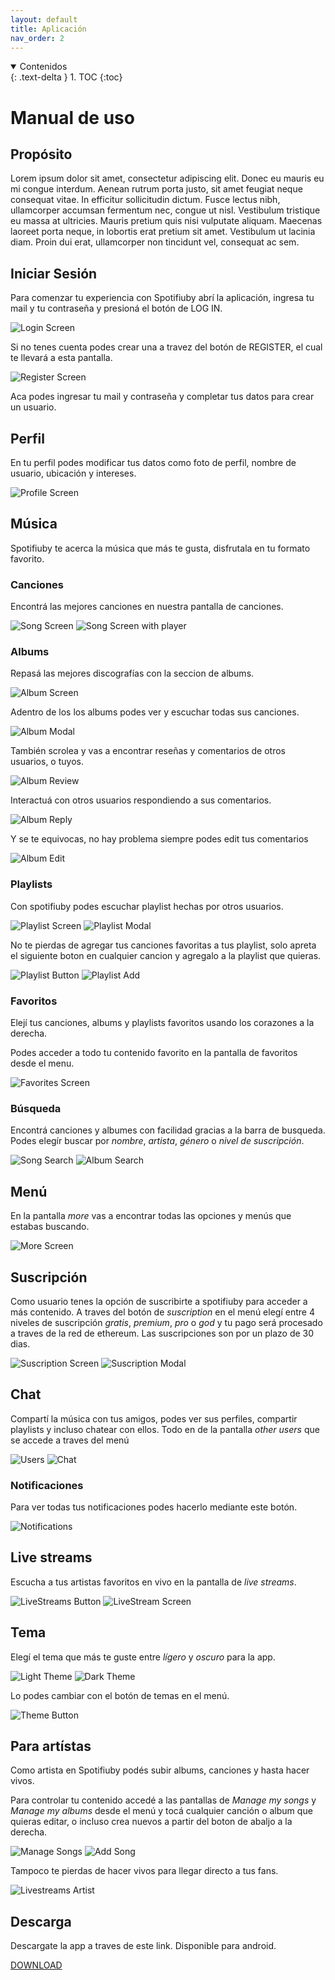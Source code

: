 ```yaml
---
layout: default
title: Aplicación
nav_order: 2
---
```


<details open markdown="block">
  <summary>
	Contenidos
  </summary>
  {: .text-delta }
1. TOC
{:toc}
</details>

# Manual de uso

## Propósito

 Lorem ipsum dolor sit amet, consectetur adipiscing elit. Donec eu mauris eu mi congue interdum. Aenean rutrum porta justo, sit amet feugiat neque consequat vitae. In efficitur sollicitudin dictum. Fusce lectus nibh, ullamcorper accumsan fermentum nec, congue ut nisl. Vestibulum tristique eu massa at ultricies. Mauris pretium quis nisi vulputate aliquam. Maecenas laoreet porta neque, in lobortis erat pretium sit amet. Vestibulum ut lacinia diam. Proin dui erat, ullamcorper non tincidunt vel, consequat ac sem.

## Iniciar Sesión

Para comenzar tu experiencia con Spotifiuby abrí la aplicación, ingresa tu mail y tu contraseña y presioná el botón de LOG IN.

![Login Screen](../img/app/loginScreen-modified.png)

Si no tenes cuenta podes crear una a travez del botón de REGISTER, el cual te llevará a esta pantalla.

![Register Screen](../img/app/joinScreen-modified.png)

Aca podes ingresar tu mail y contraseña y completar tus datos para crear un usuario.

## Perfil

En tu perfil podes modificar tus datos como foto de perfil, nombre de usuario, ubicación y intereses.

![Profile Screen](../img/app/profileScreen-modified.png)

## Música

Spotifiuby te acerca la música que más te gusta, disfrutala en tu formato favorito.

### Canciones

Encontrá las mejores canciones en nuestra pantalla de canciones.

![Song Screen](../img/app/songScreen-modified.png) ![Song Screen with player](../img/app/songScreenwithplayer-modified.png)



### Albums

Repasá las mejores discografías con la seccion de albums.

![Album Screen](../img/app/albumScreen-modified.png)

Adentro de los los albums podes ver y escuchar todas sus canciones.

![Album Modal](../img/app/albumModal-modified.png)

También scrolea y vas a encontrar reseñas y comentarios de otros usuarios, o tuyos.

![Album Review](../img/app/albumReviews-modified.png)

Interactuá con otros usuarios respondiendo a sus comentarios.

![Album Reply](../img/app/replyComment-modified.png)

Y se te equivocas, no hay problema siempre podes edit tus comentarios

![Album Edit](../img/app/editComment-modified.png)

### Playlists

Con spotifiuby podes escuchar playlist hechas por otros usuarios.

![Playlist Screen](../img/app/playlistScreen-modified.png) ![Playlist Modal](../img/app/playlistPlay-modified.png)

No te pierdas de agregar tus canciones favoritas a tus playlist, solo apreta el siguiente boton en cualquier cancion y agregalo a la playlist que quieras.

![Playlist Button](../img/app/playlistAddButton-modified.png) ![Playlist Add](../img/app/playlistAdd-modified.png)

### Favoritos

Elejí tus canciones, albums y playlists favoritos usando los corazones a la derecha.

Podes acceder a todo tu contenido favorito en la pantalla de favoritos desde el menu.

![Favorites Screen](../img/app/favoritesScreen-modified.png)

### Búsqueda

Encontrá canciones y albumes con facilidad gracias a la barra de busqueda. Podes elegír buscar por *nombre*, *artista*, *género* o *nivel de suscripción*.

![Song Search](../img/app/songScreenWithSearch-modified.png) ![Album Search](../img/app/albumScreenGenre-modified.png)

## Menú

En la pantalla *more* vas a encontrar todas las opciones y menús que estabas buscando.

![More Screen](../img/app/moreScreen-modified.png)

## Suscripción

Como usuario tenes la opción de suscribirte a spotifiuby para acceder a más contenido. A traves del botón de *suscription* en el menú elegí entre 4 niveles de suscripción *gratis*, *premium*, *pro* o *god* y tu pago será procesado a traves de la red de ethereum. Las suscripciones son por un plazo de 30 dias.

![Suscription Screen](../img/app/subscriptionScreen-modified.png) ![Suscription Modal](../img/app/upgradeModal-modified.png)


## Chat

Compartí la música con tus amigos, podes ver sus perfiles, compartir playlists y incluso chatear con ellos. Todo en de la pantalla *other users* que se accede a traves del menú 

![Users](../img/app/users-modified.png) ![Chat](../img/app/chat-modified.png)

### Notificaciones

Para ver todas tus notificaciones podes hacerlo mediante este botón.

![Notifications](../img/app/notificationsButton-modified.png)

## Live streams

Escucha a tus artistas favoritos en vivo en la pantalla de *live streams*.

![LiveStreams Button](../img/app/liveStreamButton-modified.png) ![LiveStream Screen](../img/app/liveStreamOther-modified.png)

## Tema

Elegí el tema que más te guste entre *lígero* y *oscuro* para la app. 

![Light Theme](../img/app/lightTheme-modified.png) ![Dark Theme](../img/app/darkTheme-modified.png)

Lo podes cambiar con el botón de temas en el menú.

![Theme Button](../img/app/lightTheme-blured-modified.png)

## Para artístas

Como artista en Spotifiuby podés subir albums, canciones y hasta hacer vivos.

Para controlar tu contenido accedé a las pantallas de *Manage my songs* y *Manage my albums* desde el menú y tocá cualquier canción o album que quieras editar, o incluso crea nuevos a partir del boton de abaljo a la derecha.

![Manage Songs](../img/app/manageSongsScreen-modified.png) ![Add Song](../img/app/addSong-modified.png)

Tampoco te pierdas de hacer vivos para llegar directo a tus fans.

![Livestreams Artist](../img/app/liveStreamSelf-modified.png)

## Descarga

Descargate la app a traves de este link. Disponible para android.

[DOWNLOAD](https://github.com/taller2-grupo5-rostov-1c2022/android-app/releases/latest)


